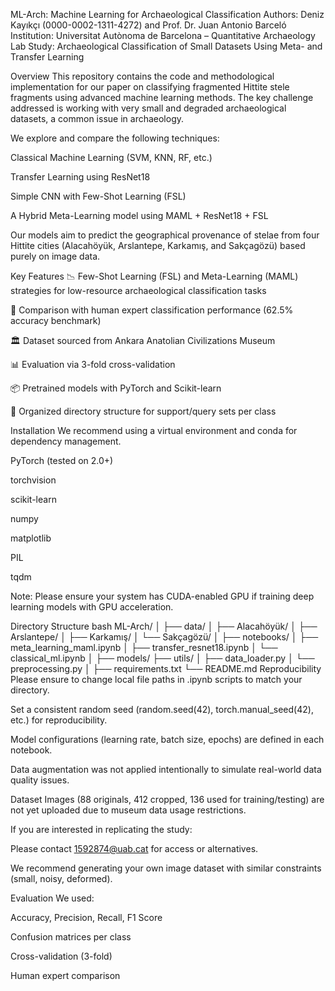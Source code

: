 ML-Arch: Machine Learning for Archaeological Classification
Authors: Deniz Kayıkçı (0000-0002-1311-4272) and Prof. Dr. Juan Antonio Barceló
Institution: Universitat Autònoma de Barcelona – Quantitative Archaeology Lab
Study: Archaeological Classification of Small Datasets Using Meta- and Transfer Learning


Overview
This repository contains the code and methodological implementation for our paper on classifying fragmented Hittite stele fragments using advanced machine learning methods. The key challenge addressed is working with very small and degraded archaeological datasets, a common issue in archaeology.

We explore and compare the following techniques:

Classical Machine Learning (SVM, KNN, RF, etc.)

Transfer Learning using ResNet18

Simple CNN with Few-Shot Learning (FSL)

A Hybrid Meta-Learning model using MAML + ResNet18 + FSL

Our models aim to predict the geographical provenance of stelae from four Hittite cities (Alacahöyük, Arslantepe, Karkamış, and Sakçagözü) based purely on image data.

Key Features
📉 Few-Shot Learning (FSL) and Meta-Learning (MAML) strategies for low-resource archaeological classification tasks

🧠 Comparison with human expert classification performance (62.5% accuracy benchmark)

🏛️ Dataset sourced from Ankara Anatolian Civilizations Museum

📊 Evaluation via 3-fold cross-validation

📦 Pretrained models with PyTorch and Scikit-learn

📂 Organized directory structure for support/query sets per class

Installation
We recommend using a virtual environment and conda for dependency management.

PyTorch (tested on 2.0+)

torchvision

scikit-learn

numpy

matplotlib

PIL

tqdm

Note: Please ensure your system has CUDA-enabled GPU if training deep learning models with GPU acceleration.

Directory Structure
bash
ML-Arch/
│
├── data/
│   ├── Alacahöyük/
│   ├── Arslantepe/
│   ├── Karkamış/
│   └── Sakçagözü/
│
├── notebooks/
│   ├── meta_learning_maml.ipynb
│   ├── transfer_resnet18.ipynb
│   └── classical_ml.ipynb
│
├── models/
├── utils/
│   ├── data_loader.py
│   └── preprocessing.py
│
├── requirements.txt
└── README.md
Reproducibility
Please ensure to change local file paths in .ipynb scripts to match your directory.

Set a consistent random seed (random.seed(42), torch.manual_seed(42), etc.) for reproducibility.

Model configurations (learning rate, batch size, epochs) are defined in each notebook.

Data augmentation was not applied intentionally to simulate real-world data quality issues.

Dataset
Images (88 originals, 412 cropped, 136 used for training/testing) are not yet uploaded due to museum data usage restrictions.

If you are interested in replicating the study:

Please contact 1592874@uab.cat for access or alternatives.

We recommend generating your own image dataset with similar constraints (small, noisy, deformed).

Evaluation
We used:

Accuracy, Precision, Recall, F1 Score

Confusion matrices per class

Cross-validation (3-fold)

Human expert comparison


